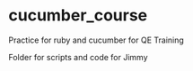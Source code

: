 # cucumber_course
Practice for ruby and cucumber for QE Training

Folder for scripts and code for Jimmy